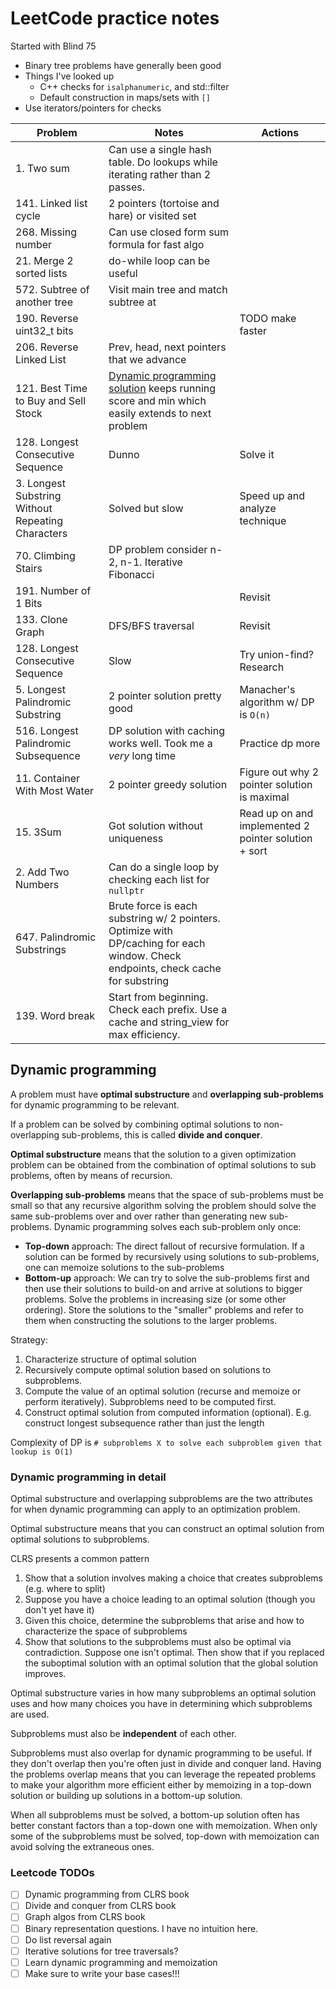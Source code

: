 # LeetCode practice notes

Started with Blind 75

* Binary tree problems have generally been good
* Things I've looked up
    * C++ checks for `isalphanumeric`, and std::filter
    * Default construction in maps/sets with `[]`
* Use iterators/pointers for checks

| Problem | Notes | Actions |
| -----   | ----- | ------  |
| 1. Two sum | Can use a single hash table. Do lookups while iterating  rather than 2 passes. |
| 141. Linked list cycle | 2 pointers (tortoise and hare) or visited set | |
| 268. Missing number | Can use closed form sum formula for fast algo | |
| 21. Merge 2 sorted lists | do-while loop can be useful | |
| 572. Subtree of another tree | Visit main tree and match subtree at  | |each node
| 190. Reverse uint32_t bits | | TODO make faster |
| 206. Reverse Linked List | Prev, head, next pointers that we advance | |
| 121. Best Time to Buy and Sell Stock | [Dynamic programming solution](leetcode.cpp) keeps running score and min which easily extends to next problem |  |
| 128. Longest Consecutive Sequence | Dunno | Solve it |
| 3. Longest Substring Without Repeating Characters | Solved but slow | Speed up and analyze technique |
| 70. Climbing Stairs | DP problem consider n-2, n-1. Iterative Fibonacci |  |
| 191. Number of 1 Bits | | Revisit |
| 133. Clone Graph | DFS/BFS traversal | Revisit |
| 128. Longest Consecutive Sequence | Slow | Try union-find? Research |
| 5. Longest Palindromic Substring | 2 pointer solution pretty good | Manacher's algorithm w/ DP is `O(n)` |
| 516. Longest Palindromic Subsequence | DP solution with caching works well. Took me a *very* long time | Practice dp more |
| 11. Container With Most Water | 2 pointer greedy solution | Figure out why 2 pointer solution is maximal |
| 15. 3Sum | Got solution without uniqueness | Read up on and implemented 2 pointer solution + sort |
| 2. Add Two Numbers | Can do a single loop by checking each list for `nullptr` | |
| 647. Palindromic Substrings | Brute force is each substring w/ 2 pointers. Optimize with DP/caching for each window. Check endpoints, check cache for substring| |
| 139. Word break | Start from beginning. Check each prefix. Use a cache and string_view for max  efficiency. | |

## Dynamic programming

A problem must have **optimal substructure** and **overlapping sub-problems** for dynamic programming to be relevant.

If a problem can be solved by combining optimal solutions to non-overlapping sub-problems, this is called **divide and conquer**.

**Optimal substructure** means that the solution to a given optimization problem can be obtained from the combination of optimal solutions to sub problems, often by means of recursion.

**Overlapping sub-problems** means that the space of sub-problems must be small so that any recursive algorithm solving the problem should solve the same sub-problems over and over rather than generating new sub-problems. Dynamic programming solves each sub-problem only once:

* **Top-down** approach: The direct fallout of recursive formulation. If a solution can be formed by recursively using solutions to sub-problems, one can memoize solutions to the sub-problems
* **Bottom-up** approach: We can try to solve the sub-problems first and then use their solutions to build-on and arrive at solutions to bigger problems. Solve the problems in increasing size (or some other ordering). Store the solutions to the "smaller" problems and refer to them when constructing the solutions to the larger problems.

Strategy:

1. Characterize structure of optimal solution
2. Recursively compute optimal solution based on solutions to subproblems.
3. Compute the value of an optimal solution (recurse and memoize or perform iteratively). Subproblems need to be computed first.
4. Construct optimal solution from computed information (optional). E.g. construct longest subsequence rather than just the length

Complexity of DP is `# subproblems X to solve each subproblem given that lookup is O(1)`

### Dynamic programming in detail

Optimal substructure and overlapping subproblems are the two attributes for when dynamic programming can apply to an optimization problem.

Optimal substructure means that you can construct an optimal solution from optimal solutions to subproblems.

CLRS presents a common pattern

1. Show that a solution involves making a choice that creates subproblems (e.g. where to split)
2. Suppose you have a choice leading to an optimal solution (though you don't yet have it)
3. Given this choice, determine the subproblems that arise and how to characterize the space of subproblems
4. Show that solutions to the subproblems must also be optimal via contradiction. Suppose one isn't optimal. Then show that if you replaced the suboptimal solution with an optimal solution that the global solution improves.

Optimal substructure varies in how many subproblems an optimal solution uses and how many choices you have in determining which subproblems are used.

Subproblems must also be **independent** of each other.

Subproblems must also overlap for dynamic programming to be useful. If they don't overlap then you're often just in divide and conquer land. Having the problems overlap means that you can leverage the repeated problems to make your algorithm more efficient either by memoizing in a top-down solution or building up solutions in a bottom-up solution.

When all subproblems must be solved, a bottom-up solution often has better constant factors than a top-down one with memoization. When only some of the subproblems must be solved, top-down with memoization can avoid solving the extraneous ones.

### Leetcode TODOs

* [ ] Dynamic programming from CLRS book
* [ ] Divide and conquer from CLRS book
* [ ] Graph algos from CLRS book
* [ ] Binary representation questions. I have no intuition here.
* [ ] Do list reversal again
* [ ] Iterative solutions for tree traversals?
* [ ] Learn dynamic programming and memoization
* [ ] Make sure to write your base cases!!!
